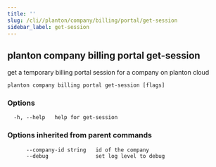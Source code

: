 ```yaml
---
title: ''
slug: /cli//planton/company/billing/portal/get-session
sidebar_label: get-session
---
```

## planton company billing portal get-session

get a temporary billing portal session for a company on planton cloud

```
planton company billing portal get-session [flags]
```

### Options

```
  -h, --help   help for get-session
```

### Options inherited from parent commands

```
      --company-id string   id of the company
      --debug               set log level to debug
```

